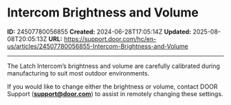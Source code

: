 # Intercom Brightness and Volume

**ID:** 24507780056855
**Created:** 2024-06-28T17:05:14Z
**Updated:** 2025-08-08T20:05:13Z
**URL:** https://support.door.com/hc/en-us/articles/24507780056855-Intercom-Brightness-and-Volume

---

<p><span style="font-weight: 400;">The Latch Intercom’s brightness and volume are carefully calibrated during manufacturing to suit most outdoor environments. </span></p>
<p><span style="font-weight: 400;">If you would like to change either the brightness or volume, contact DOOR </span><span style="font-weight: 400;">Support (<strong><span class="wysiwyg-underline"><a href="mailto:support@door.com">support@door.com</a></span></strong>) to assist in remotely changing these settings.</span></p>
